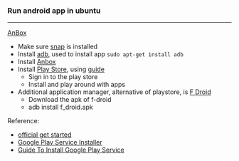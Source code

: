 ### Run android app in ubuntu

---

[AnBox](https://anbox.io/)

- Make sure [snap](https://snapcraft.io/docs/installing-snap-on-ubuntu) is installed
- Install [adb](https://source.android.com/setup/build/adb), used to install app `sudo apt-get install adb`
- Install [Anbox](https://docs.anbox.io/userguide/install.html)
- Install [Play Store](https://play.google.com/store/apps), using [guide](https://github.com/geeks-r-us/anbox-playstore-installer/)
  - Sign in to the play store
  - Install and play around with apps
- Additional application manager, alternative of playstore, is [F Droid](https://www.f-droid.org/)
  - Download the apk of f-droid
  - adb install f_droid.apk

Reference:

- [official get started](https://docs.anbox.io/userguide/install.html)
- [Google Play Service Installer](https://github.com/geeks-r-us/anbox-playstore-installer/)
- [Guide To Install Google Play Service](https://www.linuxuprising.com/2018/07/anbox-how-to-install-google-play-store.html)
